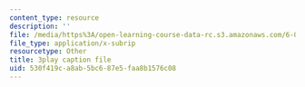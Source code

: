 ```yaml
---
content_type: resource
description: ''
file: /media/https%3A/open-learning-course-data-rc.s3.amazonaws.com/6-033-computer-system-engineering-spring-2018/530f419ca8ab5bc687e5faa8b1576c08_r2_-2KW76ec.vtt
file_type: application/x-subrip
resourcetype: Other
title: 3play caption file
uid: 530f419c-a8ab-5bc6-87e5-faa8b1576c08
---
```

